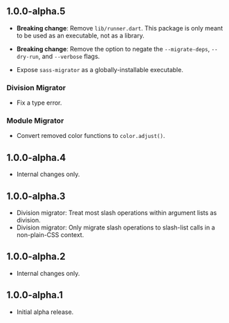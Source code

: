 ## 1.0.0-alpha.5

* **Breaking change**: Remove `lib/runner.dart`. This package is only meant to
  be used as an executable, not as a library.

* **Breaking change**: Remove the option to negate the `--migrate-deps`,
  `--dry-run`, and `--verbose` flags.

* Expose `sass-migrator` as a globally-installable executable.

### Division Migrator

* Fix a type error.

### Module Migrator

* Convert removed color functions to `color.adjust()`.

## 1.0.0-alpha.4

* Internal changes only.

## 1.0.0-alpha.3

* Division migrator: Treat most slash operations within argument lists as
  division.
* Division migrator: Only migrate slash operations to slash-list calls in a
  non-plain-CSS context.

## 1.0.0-alpha.2

* Internal changes only.

## 1.0.0-alpha.1

* Initial alpha release.
